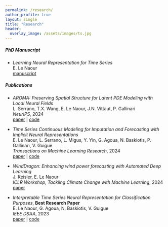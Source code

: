 ```yaml
---
permalink: /research/
author_profile: true
layout: single
title: "Research"
header:
  overlay_image: /assets/images/ts.jpg
---
```


##### PhD Manuscript 

- *Learning Neural Representation for Time Series*  
E. Le Naour  
[manuscript](https://theses.hal.science/tel-04747432/file/143669_LE_NAOUR_2024_archivage.pdf)


##### Publications

- *AROMA: Preserving Spatial Structure for Latent PDE Modeling with Local Neural Fields*  
L. Serrano, T.X. Wang, E. Le Naour, J.N. Vittaut, P. Gallinari  
*NeurIPS*, 2024  
[paper](https://arxiv.org/pdf/2406.02176) | [code](https://github.com/LouisSerrano/aroma)


- *Time Series Continuous Modeling for Imputation and Forecasting with Implicit Neural Representations*  
E. Le Naour, L. Serrano, L. Migus, Y. Yin, G. Agoua, N. Baskiotis, P. Gallinari, V. Guigue  
*Transactions on Machine Learning Research*, 2024  
[paper](https://arxiv.org/pdf/2306.05880) | [code](https://github.com/EtienneLnr/TimeFlow)


- *WindDragon: Enhancing wind power forecasting with Automated Deep Learning*  
J. Keisler, E. Le Naour  
*ICLR Workshop, Tackling Climate Change with Machine Learning*, 2024  
[paper](https://arxiv.org/pdf/2402.14385)


- *Interpretable Time Series Neural Representation for Classification Purposes*, **Best Research Paper**  
E. Le Naour, G. Agoua, N. Baskiotis, V. Guigue  
*IEEE DSAA*, 2023  
[paper](https://arxiv.org/pdf/2310.16696) | [code](https://github.com/EtienneLnr/InterpretableTSRepresentation)
